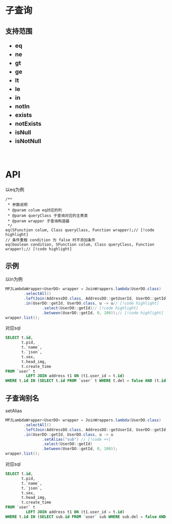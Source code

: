 # 子查询 <Badge type="tip" text="1.5.2+" />

## 支持范围

<ul style="display: flex;flex-wrap: wrap;font-size: large;font-weight: bolder;line-height: 1.5">
 <li style="width: 255px">eq</li>
 <li style="width: 255px">ne</li>
 <li style="width: 255px">gt</li>
 <li style="width: 255px">ge</li>
 <li style="width: 255px">lt</li>
 <li style="width: 255px">le</li>
 <li style="width: 255px">in</li>
 <li style="width: 255px">notIn</li>
 <li style="width: 255px">exists</li>
 <li style="width: 255px">notExists</li>
 <li style="width: 255px">isNull</li>
 <li style="width: 255px">isNotNull</li>
</ul>

<br/>

# API

以eq为例

```java{7,9}
/**
 * 参数说明
 * @param colum eq对应的列
 * @param queryClass 子查询对应的主表类
 * @param wrapper 子查询构造器
 */
eq(SFunction colum, Class queryClass, Function wrapper);// [!code highlight]
// 条件重载 condition 为 false 时不添加条件
eq(boolean condition, SFunction colum, Class queryClass, Function wrapper);// [!code highlight]
```

## 示例

以in为例

```java
MPJLambdaWrapper<UserDO> wrapper = JoinWrappers.lambda(UserDO.class)
        .selectAll()
        .leftJoin(AddressDO.class, AddressDO::getUserId, UserDO::getId)
        .in(UserDO::getId, UserDO.class, u -> u// [!code highlight]
                .select(UserDO::getId)// [!code highlight]
                .between(UserDO::getId, 0, 100));// [!code highlight]
wrapper.list();
```

对应sql

```sql
SELECT t.id,
       t.pid,
       t.`name`,
       t.`json`,
       t.sex,
       t.head_img,
       t.create_time
FROM `user` t
         LEFT JOIN address t1 ON (t1.user_id = t.id)
WHERE t.id IN (SELECT t.id FROM `user` t WHERE t.del = false AND (t.id BETWEEN ? AND ?))
```

## 子查询别名

setAlias

```java
MPJLambdaWrapper<UserDO> wrapper = JoinWrappers.lambda(UserDO.class)
        .selectAll()
        .leftJoin(AddressDO.class, AddressDO::getUserId, UserDO::getId)
        .in(UserDO::getId, UserDO.class, u -> u
                .setAlias("sub") // [!code ++]
                .select(UserDO::getId)
                .between(UserDO::getId, 0, 100));
wrapper.list();
```

对应sql

```sql
SELECT t.id,
       t.pid,
       t.`name`,
       t.`json`,
       t.sex,
       t.head_img,
       t.create_time
FROM `user` t
         LEFT JOIN address t1 ON (t1.user_id = t.id)
WHERE t.id IN (SELECT sub.id FROM `user` sub WHERE sub.del = false AND (sub.id BETWEEN ? AND ?))
```

<!--@include: ../../../component/code-warn.md-->